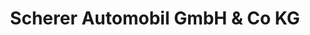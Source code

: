 ---
title: "Scherer Automobil GmbH & Co KG"
url: /ludwigshafen-am-rhein/scherer-automobil-gmbh-und-co-kg/
shop: Autohaus
---